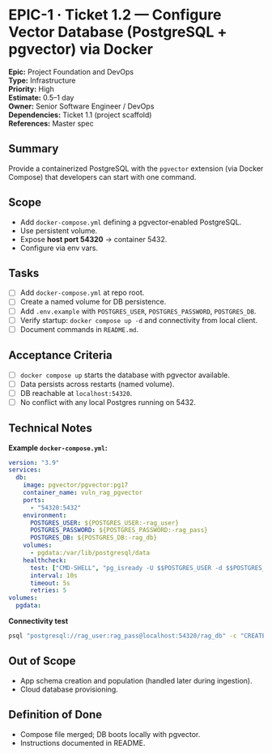
# EPIC-1 · Ticket 1.2 — Configure Vector Database (PostgreSQL + pgvector) via Docker

**Epic:** Project Foundation and DevOps  
**Type:** Infrastructure  
**Priority:** High  
**Estimate:** 0.5–1 day  
**Owner:** Senior Software Engineer / DevOps  
**Dependencies:** Ticket 1.1 (project scaffold)  
**References:** Master spec

## Summary
Provide a containerized PostgreSQL with the `pgvector` extension (via Docker Compose) that developers can start with one command.

## Scope
- Add `docker-compose.yml` defining a pgvector‑enabled PostgreSQL.
- Use persistent volume.
- Expose **host port 54320** → container 5432.
- Configure via env vars.

## Tasks
- [ ] Add `docker-compose.yml` at repo root.
- [ ] Create a named volume for DB persistence.
- [ ] Add `.env.example` with `POSTGRES_USER`, `POSTGRES_PASSWORD`, `POSTGRES_DB`.
- [ ] Verify startup: `docker compose up -d` and connectivity from local client.
- [ ] Document commands in `README.md`.

## Acceptance Criteria
- [ ] `docker compose up` starts the database with pgvector available.
- [ ] Data persists across restarts (named volume).
- [ ] DB reachable at `localhost:54320`.
- [ ] No conflict with any local Postgres running on 5432.

## Technical Notes
**Example `docker-compose.yml`:**
```yaml
version: "3.9"
services:
  db:
    image: pgvector/pgvector:pg17
    container_name: vuln_rag_pgvector
    ports:
      - "54320:5432"
    environment:
      POSTGRES_USER: ${POSTGRES_USER:-rag_user}
      POSTGRES_PASSWORD: ${POSTGRES_PASSWORD:-rag_pass}
      POSTGRES_DB: ${POSTGRES_DB:-rag_db}
    volumes:
      - pgdata:/var/lib/postgresql/data
    healthcheck:
      test: ["CMD-SHELL", "pg_isready -U $$POSTGRES_USER -d $$POSTGRES_DB"]
      interval: 10s
      timeout: 5s
      retries: 5
volumes:
  pgdata:
```

**Connectivity test**
```bash
psql "postgresql://rag_user:rag_pass@localhost:54320/rag_db" -c "CREATE EXTENSION IF NOT EXISTS vector; SELECT extversion FROM pg_extension WHERE extname='vector';"
```

## Out of Scope
- App schema creation and population (handled later during ingestion).
- Cloud database provisioning.

## Definition of Done
- Compose file merged; DB boots locally with pgvector.
- Instructions documented in README.
